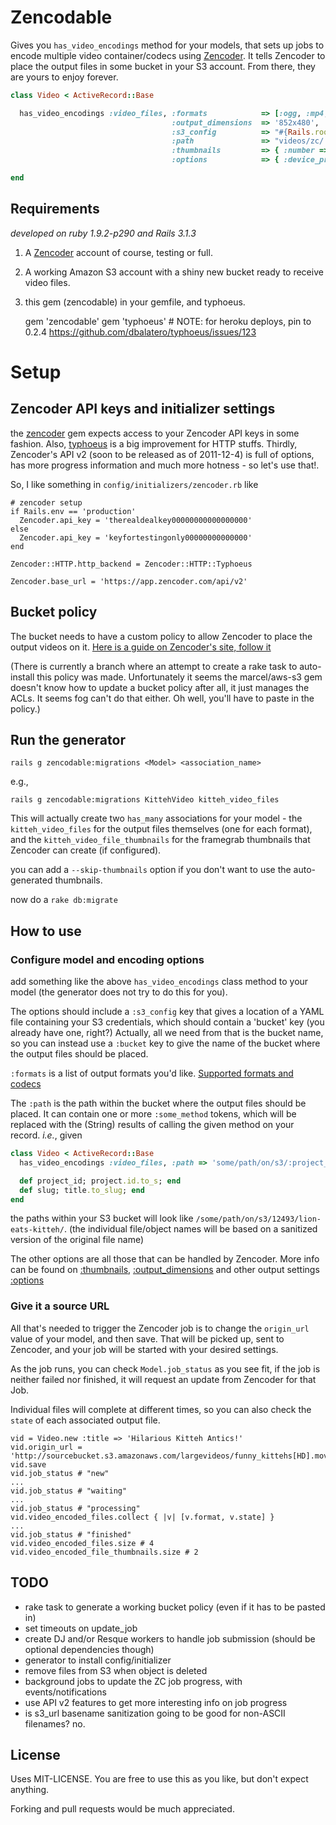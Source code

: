 # Zencodable

Gives you `has_video_encodings` method for your models, that sets up jobs to encode multiple video container/codecs using [Zencoder](http://zencoder.com). It tells Zencoder to place the output files in some bucket in your S3 account. From there, they are yours to enjoy forever.

```ruby
class Video < ActiveRecord::Base

  has_video_encodings :video_files, :formats            => [:ogg, :mp4, :webm, :flv],
                                    :output_dimensions  => '852x480',
                                    :s3_config          => "#{Rails.root}/config/amazon_s3.yml",
                                    :path               => "videos/zc/:title_to_slug/",
                                    :thumbnails         => { :number => 2, :aspect_mode => 'crop', 'size' => '290x160' },
                                    :options            => { :device_profile => 'mobile/advanced' }

end
```

## Requirements

_developed on ruby 1.9.2-p290 and Rails 3.1.3_

1. A [Zencoder][1] account of course, testing or full.

2. A working Amazon S3 account with a shiny new bucket ready to receive video files.

3. this gem (zencodable) in your gemfile, and typhoeus.

    gem 'zencodable'
    gem 'typhoeus' # NOTE: for heroku deploys, pin to 0.2.4 https://github.com/dbalatero/typhoeus/issues/123

# Setup

## Zencoder API keys and initializer settings

the [zencoder](https://github.com/zencoder/zencoder-rb) gem expects access to your Zencoder API keys in some fashion. Also, [typhoeus](https://github.com/dbalatero/typhoeus) is a big improvement for HTTP stuffs. Thirdly, Zencoder's API v2 (soon to be released as of 2011-12-4) is full of options, has more progress information and much more hotness - so let's use that!.

So, I like something in `config/initializers/zencoder.rb` like

    # zencoder setup
    if Rails.env == 'production'
      Zencoder.api_key = 'therealdealkey00000000000000000'
    else
      Zencoder.api_key = 'keyfortestingonly00000000000000'
    end

    Zencoder::HTTP.http_backend = Zencoder::HTTP::Typhoeus

    Zencoder.base_url = 'https://app.zencoder.com/api/v2'

## Bucket policy

The bucket needs to have a custom policy to allow Zencoder to place the output videos on it. [Here is a guide on Zencoder's site, follow it](https://app.zencoder.com/docs/guides/getting-started/working-with-s3)

(There is currently a branch where an attempt to create a rake task to auto-install this policy was made. Unfortunately it seems the marcel/aws-s3 gem doesn't know how to update a bucket policy after all, it just manages the ACLs. It seems fog can't do that either. Oh well, you'll have to paste in the policy.)

## Run the generator

    rails g zencodable:migrations <Model> <association_name>

e.g.,

    rails g zencodable:migrations KittehVideo kitteh_video_files

This will actually create two `has_many` associations for your model - the `kitteh_video_files` for the output files themselves (one for each format), and the `kitteh_video_file_thumbnails` for the framegrab thumbnails that Zencoder can create (if configured).

you can add a `--skip-thumbnails` option if you don't want to use the auto-generated thumbnails.

now do a `rake db:migrate`

## How to use

### Configure model and encoding options

add something like the above `has_video_encodings` class method to your model (the generator does not try to do this for you).

The options should include a `:s3_config` key that gives a location of a YAML file containing your S3 credentials, which should contain a 'bucket' key (you already have one, right?) Actually, all we need from that is the bucket name, so you can instead use a `:bucket` key to give the name of the bucket where the output files should be placed.

`:formats` is a list of output formats you'd like. [Supported formats and codecs](https://app.zencoder.com/docs/api/encoding/format-and-codecs/format)

The `:path` is the path within the bucket where the output files should be placed. It can contain one or more `:some_method` tokens, which will be replaced with the (String) results of calling the given method on your record. _i.e._, given
```ruby
class Video < ActiveRecord::Base
  has_video_encodings :video_files, :path => 'some/path/on/s3/:project_id/:slug'

  def project_id; project.id.to_s; end
  def slug; title.to_slug; end
end
```
the paths within your S3 bucket will look like `/some/path/on/s3/12493/lion-eats-kitteh/`. (the individual file/object names will be based on a sanitized version of the original file name)

The other options are all those that can be handled by Zencoder. More info can be found on [:thumbnails](https://app.zencoder.com/docs/api/encoding/thumbnails), [:output_dimensions](https://app.zencoder.com/docs/api/encoding/resolution/size) and other output settings [:options](https://app.zencoder.com/docs/api/encoding)

### Give it a source URL

All that's needed to trigger the Zencoder job is to change the `origin_url` value of your model, and then save. That will be picked up, sent to Zencoder, and your job will be started with your desired settings.

As the job runs, you can check `Model.job_status` as you see fit, if the job is neither failed nor finished, it will request an update from Zencoder for that Job.

Individual files will complete at different times, so you can also check the `state` of each associated output file.

    vid = Video.new :title => 'Hilarious Kitteh Antics!'
    vid.origin_url = 'http://sourcebucket.s3.amazonaws.com/largevideos/funny_kittehs[HD].mov'
    vid.save
    vid.job_status # "new"
    ...
    vid.job_status # "waiting"
    ...
    vid.job_status # "processing"
    vid.video_encoded_files.collect { |v| [v.format, v.state] }
    ...
    vid.job_status # "finished"
    vid.video_encoded_files.size # 4
    vid.video_encoded_file_thumbnails.size # 2


## TODO

* rake task to generate a working bucket policy (even if it has to be pasted in)
* set timeouts on update_job
* create DJ and/or Resque workers to handle job submission (should be optional dependencies though)
* generator to install config/initializer
* remove files from S3 when object is deleted
* background jobs to update the ZC job progress, with events/notifications
* use API v2 features to get more interesting info on job progress
* is s3_url basename sanitization going to be good for non-ASCII filenames? no.

## License

Uses MIT-LICENSE. You are free to use this as you like, but don't expect anything.

Forking and pull requests would be much appreciated.

  [1]:http://zencoder.com/
